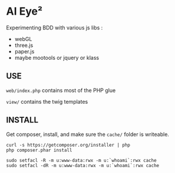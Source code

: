 AI Eye²
=======

Experimenting BDD with various js libs :
  - webGL
  - three.js
  - paper.js
  - maybe mootools or jquery or klass


## USE

`web/index.php` contains most of the PHP glue

`view/` contains the twig templates

## INSTALL

Get composer, install, and make sure the `cache/` folder is writeable.

    curl -s https://getcomposer.org/installer | php
    php composer.phar install

    sudo setfacl -R -m u:www-data:rwx -m u:`whoami`:rwx cache
    sudo setfacl -dR -m u:www-data:rwx -m u:`whoami`:rwx cache
